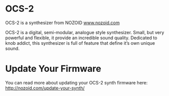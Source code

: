 # OCS-2

OCS-2 is a synthesizer from NOZOID
www.nozoid.com

OCS-2 is a digital, semi-modular, analogue style synthesizer. Small, but very powerful and flexible, it provide an incredible 
sound quality. Dedicated to knob addict, this synthesizer is full of feature that define it’s own unique sound.

# Update Your Firmware

You can read more about updating your OCS-2 synth firmware here: http://nozoid.com/update-your-synth/
